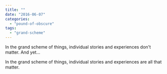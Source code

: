 ```yaml
---
title: ""
date: "2016-06-07"
categories: 
  - "pound-of-obscure"
tags: 
  - "grand-scheme"
---
```


In the grand scheme of things, individual stories and experiences don't matter. And yet...

In the grand scheme of things, individual stories and experiences are all that matter.
